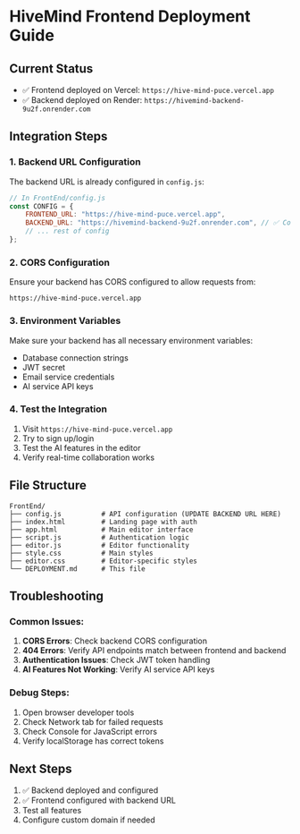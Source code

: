 # HiveMind Frontend Deployment Guide

## Current Status
- ✅ Frontend deployed on Vercel: `https://hive-mind-puce.vercel.app`
- ✅ Backend deployed on Render: `https://hivemind-backend-9u2f.onrender.com`

## Integration Steps

### 1. Backend URL Configuration
The backend URL is already configured in `config.js`:

```javascript
// In FrontEnd/config.js
const CONFIG = {
    FRONTEND_URL: "https://hive-mind-puce.vercel.app",
    BACKEND_URL: "https://hivemind-backend-9u2f.onrender.com", // ✅ Configured
    // ... rest of config
};
```

### 2. CORS Configuration
Ensure your backend has CORS configured to allow requests from:
```
https://hive-mind-puce.vercel.app
```

### 3. Environment Variables
Make sure your backend has all necessary environment variables:
- Database connection strings
- JWT secret
- Email service credentials
- AI service API keys

### 4. Test the Integration
1. Visit `https://hive-mind-puce.vercel.app`
2. Try to sign up/login
3. Test the AI features in the editor
4. Verify real-time collaboration works

## File Structure
```
FrontEnd/
├── config.js          # API configuration (UPDATE BACKEND URL HERE)
├── index.html         # Landing page with auth
├── app.html           # Main editor interface
├── script.js          # Authentication logic
├── editor.js          # Editor functionality
├── style.css          # Main styles
├── editor.css         # Editor-specific styles
└── DEPLOYMENT.md      # This file
```

## Troubleshooting

### Common Issues:
1. **CORS Errors**: Check backend CORS configuration
2. **404 Errors**: Verify API endpoints match between frontend and backend
3. **Authentication Issues**: Check JWT token handling
4. **AI Features Not Working**: Verify AI service API keys

### Debug Steps:
1. Open browser developer tools
2. Check Network tab for failed requests
3. Check Console for JavaScript errors
4. Verify localStorage has correct tokens

## Next Steps
1. ✅ Backend deployed and configured
2. ✅ Frontend configured with backend URL
3. Test all features
4. Configure custom domain if needed 